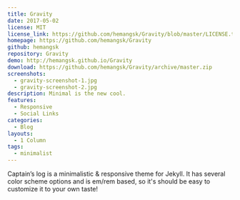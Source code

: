 ```yaml
---
title: Gravity
date: 2017-05-02
license: MIT
license_link: https://github.com/hemangsk/Gravity/blob/master/LICENSE.txt
homepage: https://github.com/hemangsk/Gravity
github: hemangsk
repository: Gravity
demo: http://hemangsk.github.io/Gravity
download: https://github.com/hemangsk/Gravity/archive/master.zip
screenshots:
  - gravity-screenshot-1.jpg
  - gravity-screenshot-2.jpg
description: Minimal is the new cool. 
features:
  - Responsive
  - Social Links
categories:
  - Blog
layouts:
  - 1 Column
tags:
  - minimalist
---
```


Captain’s log is a minimalistic & responsive theme for Jekyll. It has several color scheme options and is em/rem based, so it's should be easy to customize it to your own taste!
